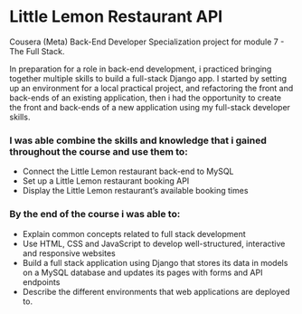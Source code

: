 # Little Lemon Restaurant API
Cousera (Meta) Back-End Developer Specialization project for module 7 - The Full Stack.

In preparation for a role in back-end development, i practiced bringing together multiple skills to build a full-stack Django app. I started by setting up an environment for a local practical project, and refactoring the front and back-ends of an existing application, then i had the opportunity to create the front and back-ends of a new application using my full-stack developer skills.

### I was able combine the skills and knowledge that i gained throughout the course and use them to:
* Connect the Little Lemon restaurant back-end to MySQL
* Set up a Little Lemon restaurant booking API
* Display the Little Lemon restaurant’s available booking times

### By the end of the course i was able to:
* Explain common concepts related to full stack development
* Use HTML, CSS and JavaScript to develop well-structured, interactive and responsive websites
* Build a full stack application using Django that stores its data in models on a MySQL database and updates its pages with forms and API endpoints
* Describe the different environments that web applications are deployed to.
